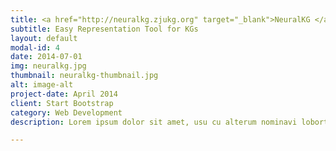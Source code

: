 ```yaml
---
title: <a href="http://neuralkg.zjukg.org" target="_blank">NeuralKG </a>
subtitle: Easy Representation Tool for KGs
layout: default
modal-id: 4
date: 2014-07-01
img: neuralkg.jpg
thumbnail: neuralkg-thumbnail.jpg
alt: image-alt
project-date: April 2014
client: Start Bootstrap
category: Web Development
description: Lorem ipsum dolor sit amet, usu cu alterum nominavi lobortis. At duo novum diceret. Tantas apeirian vix et, usu sanctus postulant inciderint ut, populo diceret necessitatibus in vim. Cu eum dicam feugiat noluisse.

---
```

